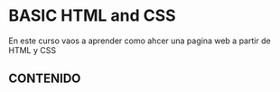 # BASIC HTML and CSS 

En este curso vaos a aprender como ahcer una pagina web a partir de HTML y CSS

## CONTENIDO
